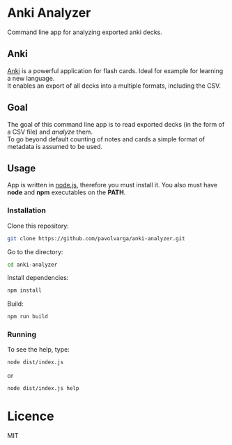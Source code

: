# Anki Analyzer
Command line app for analyzing exported anki decks.

## Anki
[Anki](https://apps.ankiweb.net/) is a powerful application for flash cards. Ideal for example for learning a new language.<br/>
It enables an export of all decks into a multiple formats, including the CSV.<br/>

## Goal
The goal of this command line app is to read exported decks (in the form of a CSV file) and _analyze_ them.<br/>
To go beyond default counting of notes and cards a simple format of metadata is assumed to be used.

## Usage
App is written in [node.js](https://nodejs.org/en/), therefore you must install it.
You also must have **node** and **npm** executables on the **PATH**.

### Installation

Clone this repository:

```sh
git clone https://github.com/pavolvarga/anki-analyzer.git
```

Go to the directory:

```sh
cd anki-analyzer
```

Install dependencies:

```sh
npm install
```

Build:

```sh
npm run build
```

### Running

To see the help, type:

```sh
node dist/index.js
```

or

```sh
node dist/index.js help
```

# Licence
MIT
